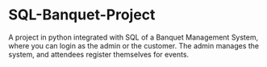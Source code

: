 # SQL-Banquet-Project
A project in python integrated with SQL of a Banquet Management System, where you can login as the admin or the customer. The admin manages the system, and attendees register themselves for events.

